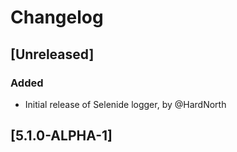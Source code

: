 # Changelog

## [Unreleased]
### Added
- Initial release of Selenide logger, by @HardNorth

## [5.1.0-ALPHA-1]
